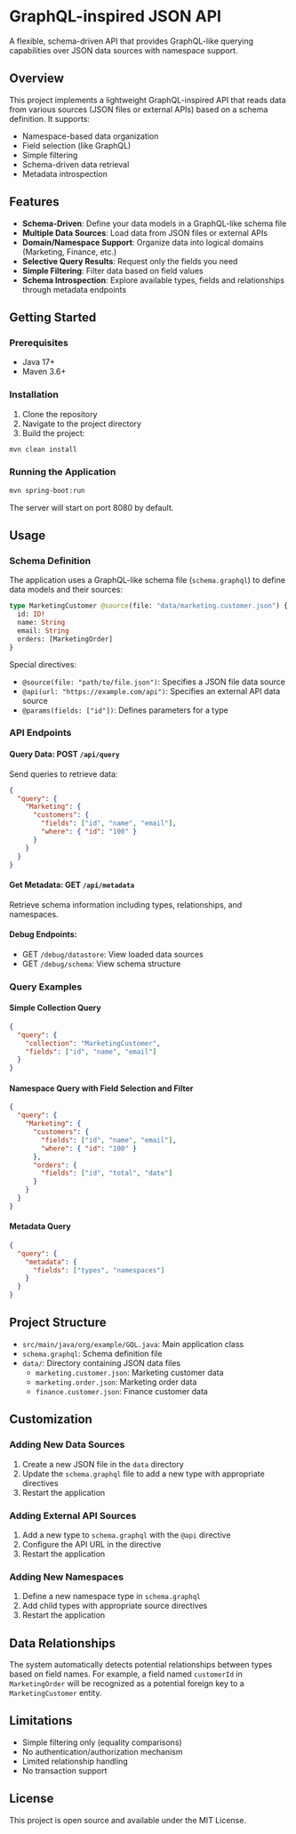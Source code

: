 # GraphQL-inspired JSON API

A flexible, schema-driven API that provides GraphQL-like querying capabilities over JSON data sources with namespace support.

## Overview

This project implements a lightweight GraphQL-inspired API that reads data from various sources (JSON files or external APIs) based on a schema definition. It supports:

- Namespace-based data organization
- Field selection (like GraphQL)
- Simple filtering
- Schema-driven data retrieval
- Metadata introspection

## Features

- **Schema-Driven**: Define your data models in a GraphQL-like schema file
- **Multiple Data Sources**: Load data from JSON files or external APIs
- **Domain/Namespace Support**: Organize data into logical domains (Marketing, Finance, etc.)
- **Selective Query Results**: Request only the fields you need
- **Simple Filtering**: Filter data based on field values
- **Schema Introspection**: Explore available types, fields and relationships through metadata endpoints

## Getting Started

### Prerequisites

- Java 17+
- Maven 3.6+

### Installation

1. Clone the repository
2. Navigate to the project directory
3. Build the project:

```bash
mvn clean install
```

### Running the Application

```bash
mvn spring-boot:run
```

The server will start on port 8080 by default.

## Usage

### Schema Definition

The application uses a GraphQL-like schema file (`schema.graphql`) to define data models and their sources:

```graphql
type MarketingCustomer @source(file: "data/marketing.customer.json") {
  id: ID!
  name: String
  email: String
  orders: [MarketingOrder]
}
```

Special directives:
- `@source(file: "path/to/file.json")`: Specifies a JSON file data source
- `@api(url: "https://example.com/api")`: Specifies an external API data source
- `@params(fields: ["id"])`: Defines parameters for a type

### API Endpoints

#### Query Data: POST `/api/query`

Send queries to retrieve data:

```json
{
  "query": {
    "Marketing": {
      "customers": {
        "fields": ["id", "name", "email"],
        "where": { "id": "100" }
      }
    }
  }
}
```

#### Get Metadata: GET `/api/metadata`

Retrieve schema information including types, relationships, and namespaces.

#### Debug Endpoints:
- GET `/debug/datastore`: View loaded data sources
- GET `/debug/schema`: View schema structure

### Query Examples

#### Simple Collection Query

```json
{
  "query": {
    "collection": "MarketingCustomer",
    "fields": ["id", "name", "email"]
  }
}
```

#### Namespace Query with Field Selection and Filter

```json
{
  "query": {
    "Marketing": {
      "customers": {
        "fields": ["id", "name", "email"],
        "where": { "id": "100" }
      },
      "orders": {
        "fields": ["id", "total", "date"]
      }
    }
  }
}
```

#### Metadata Query

```json
{
  "query": {
    "metadata": {
      "fields": ["types", "namespaces"]
    }
  }
}
```

## Project Structure

- `src/main/java/org/example/GQL.java`: Main application class
- `schema.graphql`: Schema definition file
- `data/`: Directory containing JSON data files
  - `marketing.customer.json`: Marketing customer data
  - `marketing.order.json`: Marketing order data
  - `finance.customer.json`: Finance customer data

## Customization

### Adding New Data Sources

1. Create a new JSON file in the `data` directory
2. Update the `schema.graphql` file to add a new type with appropriate directives
3. Restart the application

### Adding External API Sources

1. Add a new type to `schema.graphql` with the `@api` directive
2. Configure the API URL in the directive
3. Restart the application

### Adding New Namespaces

1. Define a new namespace type in `schema.graphql`
2. Add child types with appropriate source directives
3. Restart the application

## Data Relationships

The system automatically detects potential relationships between types based on field names. For example, a field named `customerId` in `MarketingOrder` will be recognized as a potential foreign key to a `MarketingCustomer` entity.

## Limitations

- Simple filtering only (equality comparisons)
- No authentication/authorization mechanism
- Limited relationship handling
- No transaction support

## License

This project is open source and available under the MIT License.
